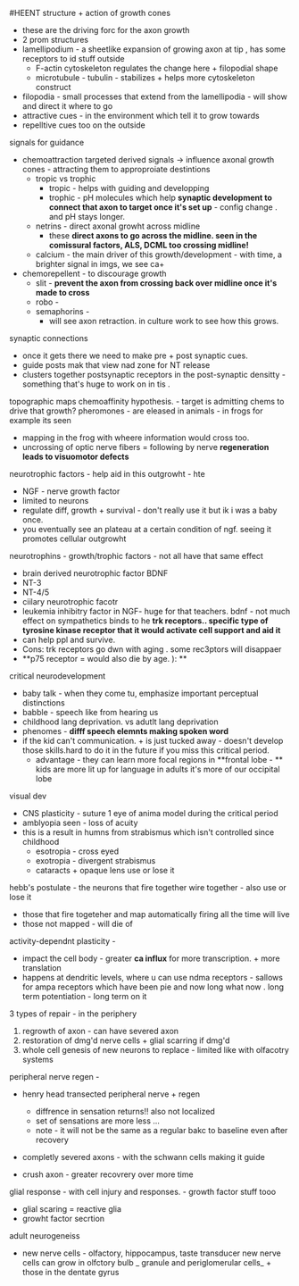 #HEENT 
structure + action of growth cones
 - these are the driving forc for the axon growth 
 - 2 prom structures
 - lamellipodium - a sheetlike expansion of growing axon at tip , has some receptors to id stuff outside 
	 - F-actin cytoskeleton regulates the change here + filopodial shape 
	 - microtubule - tubulin - stabilizes + helps more cytoskeleton construct 
 - filopodia - small processes that extend from the lamellipodia - will show and direct it where to go 
- attractive cues - in the environment which tell it to grow towards
- repelltive cues too on the outside 

signals for guidance
- chemoattraction targeted derived signals -> influence axonal growth cones - attracting them to approproiate destintions 
	- tropic vs trophic 
		- tropic - helps with guiding and developping
		- trophic - pH molecules which help **synaptic development to connect that axon to target once it's set up** - config change . and pH stays longer. 
	- netrins - direct axonal growht across midline 
		- these **direct axons to go across the midline. seen in the comissural factors, ALS, DCML too crossing midline!**
	- calcium - the main driver of this growth/development - with time, a brighter signal in imgs, we see ca+ 
- chemorepellent - to discourage growth 
	- slit - **prevent the axon from crossing back over midline once it's made to cross**
	- robo - 
	- semaphorins - 
		- will see axon retraction. in culture work to see how this grows. 

synaptic connections 
- once it gets there we need to make pre + post synaptic cues. 
- guide posts mak that view nad zone for NT release
- clusters together postsynaptic receptors in the post-synaptic densitty -  something that's huge to work on in tis . 

topographic maps
chemoaffinity hypothesis. - target is admitting chems to drive that growth? pheromones - are eleased in animals - in frogs for example its seen 
- mapping in the frog with wheere information would cross too. 
- uncrossing of optic nerve fibers = following by nerve **regeneration leads to visuomotor defects**

neurotrophic factors - help aid in this outgrowht - hte 
- NGF - nerve growth factor
- limited to neurons
- regulate diff, growth + survival - don't really use it but ik i was a baby once. 
- you eventually see an plateau at a certain condition of ngf. seeing it promotes cellular outgrowht 

neurotrophins - growth/trophic factors - not all have that same effect 
- brain derived neurotrophic factor BDNF
- NT-3
- NT-4/5 
- ciilary neurotrophic facotr
- leukemia inhibitry factor 
in NGF- huge for that teachers. 
bdnf - not much  effect on sympathetics 
binds to he **trk receptors.. specific type of tyrosine kinase receptor that it would activate cell support and aid it**
- can help ppl and survive. 
- Cons: trk receptors go dwn with aging . some rec3ptors will disappaer
- **p75 receptor = would also die by age. ): **

critical neurodevelopment 
- baby talk - when they come tu, emphasize important perceptual distinctions 
- babble - speech like from hearing us 
- childhood lang deprivation. vs adutlt lang deprivation 
- phenomes - **difff speech elemnts making spoken word**
- if the kid can't communication. + is just tucked away - doesn't develop those skills.hard to do it in the future if you miss this critical period. 
	- advantage - they can learn 
more focal regions in **frontal lobe - ** kids are more lit up 
for language in adults it's more of our occipital lobe 

visual dev 
- CNS plasticity - suture 1 eye of anima model during the critical period 
- amblyopia seen - loss of acuity 
- this is a result in humns from strabismus which isn't controlled since childhood
	- esotropia - cross eyed
	- exotropia - divergent strabismus 
	- cataracts + opaque lens 
use or lose it 


hebb's postulate - the neurons that fire together wire together - also use or lose it 
- those that fire togeteher and map automatically firing all the time will live 
- those not mapped - will die of

activity-dependnt plasticity - 
- impact the cell body - greater **ca influx** for more transcription. + more translation 
- happens at dendritic levels, where u can use ndma receptors - sallows for ampa receptors which have been pie and now long what now . 
long term potentiation - long term on it 


3 types of repair - in the periphery 
1. regrowth of axon - can have severed axon 
2. restoration of dmg'd nerve cells + glial scarring if dmg'd
3. whole cell genesis of new neurons to replace - limited like with olfacotry systems 

peripheral nerve regen - 
- henry head transected peripheral nerve + regen 
	- diffrence in sensation returns!! also not localized
	- set of sensations are more less ... 
	- note - it will not be the same as a regular bakc to baseline even after recovery 

- completly severed axons - with the schwann cells making it guide 
- crush axon - greater recovrery over more time 

glial response - 
with cell injury and responses. - growth factor stuff tooo 
- glial scaring = reactive glia 
- growht factor secrtion 

adult neurogeneiss 
- new nerve cells - olfactory, hippocampus, taste transducer 
new nerve cells can grow in olfctory bulb _ granule and periglomerular cells_ + those in the dentate gyrus 

